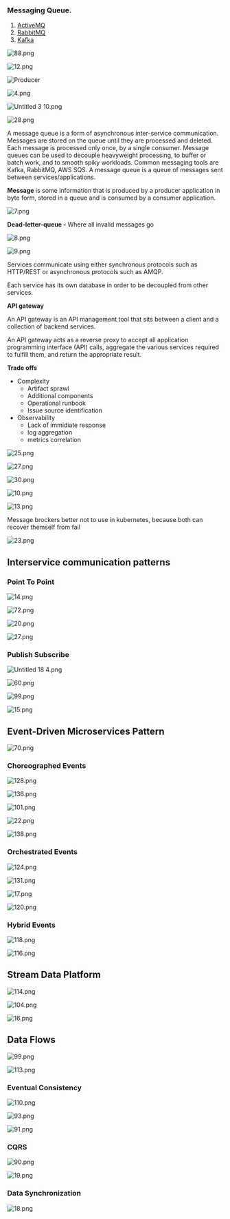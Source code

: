### **Messaging Queue.**
1. [ActiveMQ](Message_Queue/ActiveMQ.md)
2. [RabbitMQ](Message_Queue/RabbitMQ.md)
3. [Kafka](Message_Queue/Kafka.md)

![88.png](../Software_Architecture/_img/88.png)

![12.png](../Software_Architecture/_img/12.png)

  ![Producer](Message_Queue/_img/MessageBrocker.canvas)

![4.png](_img/4.png)

![Untitled 3 10.png](Untitled%203%2010.png)

![28.png](_img/28.png)

A message queue is a form of asynchronous inter-service communication. Messages are stored on the queue until they are processed and deleted. Each message is processed only once, by a single consumer. Message queues can be used to decouple heavyweight processing, to buffer or batch work, and to smooth spiky workloads. Common messaging tools are Kafka, RabbitMQ, AWS SQS. A message queue is a queue of messages sent between services/applications.

  

**Message** is some information that is produced by a producer application in byte form, stored in a queue and is consumed by a consumer application.

![7.png](_img/7.png)

  

**Dead-letter-queue -** Where all invalid messages go

![8.png](_img/8.png)

![9.png](_img/9.png)

  

Services communicate using either synchronous protocols such as HTTP/REST or asynchronous protocols such as AMQP.

Each service has its own database in order to be decoupled from other services.

**API gateway**

An API gateway is an API management tool that sits between a client and a collection of backend services.

An API gateway acts as a reverse proxy to accept all application programming interface (API) calls, aggregate the various services required to fulfill them, and return the appropriate result.

**Trade offs**

- Complexity
    - Artifact sprawl
    - Additional components
    - Operational runbook
    - Issue source identification
- Observability
    - Lack of immidiate response
    - log aggregation
    - metrics correlation

![25.png](_img/25.png)

![27.png](_img/27.png)

![30.png](_img/30.png)

![10.png](_img/10.png)

![13.png](_img/13.png)

Message brockers better not to use in kubernetes, because both can recover themself from fail

![23.png](_img/23.png)

  

## Interservice communication patterns

### Point To Point

![14.png](_img/14.png)

  

![72.png](../Software_Architecture/_img/72.png)

![20.png](_img/20.png)

![27.png](../DevOps/_img/27.png)

### Publish Subscribe

![Untitled 18 4.png](Untitled%2018%204.png)

![60.png](../Software_Architecture/_img/60.png)

![99.png](../DevOps/_img/99.png)

![15.png](_img/15.png)

  

## Event-Driven Microservices Pattern

![70.png](../DevOps/_img/70.png)

### Choreographed Events

![128.png](../Software_Architecture/_img/128.png)

![136.png](../Software_Architecture/_img/136.png)

![101.png](../DevOps/_img/101.png)

![22.png](_img/22.png)

![138.png](../Software_Architecture/_img/138.png)

### Orchestrated Events

![124.png](../Software_Architecture/_img/124.png)

![131.png](../Software_Architecture/_img/131.png)

![17.png](_img/17.png)

![120.png](../Software_Architecture/_img/120.png)

### Hybrid Events

![118.png](../Software_Architecture/_img/118.png)

![116.png](../Software_Architecture/_img/116.png)

## Stream Data Platform

![114.png](../Software_Architecture/_img/114.png)

![104.png](../Software_Architecture/_img/104.png)

![16.png](_img/16.png)

  

## Data Flows

![99.png](../Software_Architecture/_img/99.png)

![113.png](../Software_Architecture/_img/113.png)

### Eventual Consistency

![110.png](../Software_Architecture/_img/110.png)

![93.png](../Software_Architecture/_img/93.png)

![91.png](../Software_Architecture/_img/91.png)

### CQRS

![90.png](../Software_Architecture/_img/90.png)

![19.png](_img/19.png)

### Data Synchronization

![18.png](_img/18.png)